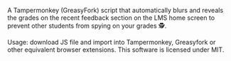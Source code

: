 A Tampermonkey (GreasyFork) script that automatically blurs and reveals the grades on the recent feedback section on the LMS home screen to prevent other students from spying on your grades 🕵️.

Usage: download JS file and import into Tampermonkey, Greasyfork or other equivalent browser extensions.
This software is licensed under MIT.
